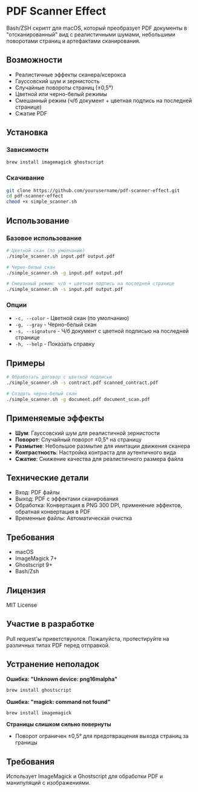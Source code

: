 # PDF Scanner Effect

Bash/ZSH скрипт для macOS, который преобразует PDF документы в "отсканированный" вид с реалистичными шумами, небольшими поворотами страниц и артефактами сканирования.

## Возможности

- Реалистичные эффекты сканера/ксерокса
- Гауссовский шум и зернистость
- Случайные повороты страниц (±0,5°)
- Цветной или черно-белый режимы
- Смешанный режим (ч/б документ + цветная подпись на последней странице)
- Сжатие PDF

## Установка

### Зависимости

```bash
brew install imagemagick ghostscript
```

### Скачивание

```bash
git clone https://github.com/yourusername/pdf-scanner-effect.git
cd pdf-scanner-effect
chmod +x simple_scanner.sh
```

## Использование

### Базовое использование

```bash
# Цветной скан (по умолчанию)
./simple_scanner.sh input.pdf output.pdf

# Черно-белый скан
./simple_scanner.sh -g input.pdf output.pdf

# Смешанный режим: ч/б + цветная подпись на последней странице
./simple_scanner.sh -s input.pdf output.pdf
```

### Опции

- `-c, --color` - Цветной скан (по умолчанию)
- `-g, --gray` - Черно-белый скан
- `-s, --signature` - Ч/б документ с цветной подписью на последней странице
- `-h, --help` - Показать справку

## Примеры

```bash
# Обработать договор с цветной подписью
./simple_scanner.sh -s contract.pdf scanned_contract.pdf

# Создать черно-белый скан
./simple_scanner.sh -g document.pdf document_scan.pdf
```

## Применяемые эффекты

- **Шум**: Гауссовский шум для реалистичной зернистости
- **Поворот**: Случайный поворот ±0,5° на страницу
- **Размытие**: Небольшое размытие для имитации движения сканера
- **Контрастность**: Настройка контраста для аутентичного вида
- **Сжатие**: Снижение качества для реалистичного размера файла

## Технические детали

- Вход: PDF файлы
- Выход: PDF с эффектами сканирования
- Обработка: Конвертация в PNG 300 DPI, применение эффектов, обратная конвертация в PDF
- Временные файлы: Автоматическая очистка

## Требования

- macOS
- ImageMagick 7+
- Ghostscript 9+
- Bash/Zsh

## Лицензия

MIT License

## Участие в разработке

Pull request'ы приветствуются. Пожалуйста, протестируйте на различных типах PDF перед отправкой.

## Устранение неполадок

**Ошибка: "Unknown device: png16malpha"**
```bash
brew install ghostscript
```

**Ошибка: "magick: command not found"**
```bash
brew install imagemagick
```

**Страницы слишком сильно повернуты**
- Поворот ограничен ±0,5° для предотвращения выхода страниц за границы

## Требования

Использует ImageMagick и Ghostscript для обработки PDF и манипуляций с изображениями.
